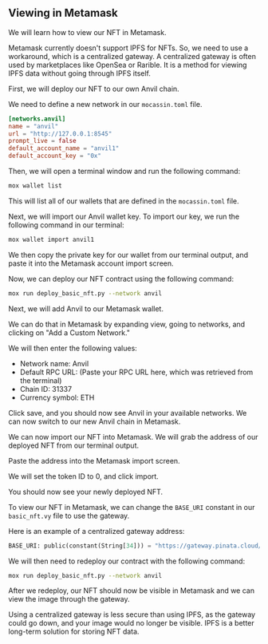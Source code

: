 ## Viewing in Metamask

We will learn how to view our NFT in Metamask.

Metamask currently doesn't support IPFS for NFTs. So, we need to use a workaround, which is a centralized gateway. A centralized gateway is often used by marketplaces like OpenSea or Rarible. It is a method for viewing IPFS data without going through IPFS itself.

First, we will deploy our NFT to our own Anvil chain.

We need to define a new network in our `mocassin.toml` file.

```toml
[networks.anvil]
name = "anvil"
url = "http://127.0.0.1:8545"
prompt_live = false
default_account_name = "anvil1"
default_account_key = "0x" 
```

Then, we will open a terminal window and run the following command:

```bash
mox wallet list
```

This will list all of our wallets that are defined in the `mocassin.toml` file.

Next, we will import our Anvil wallet key. To import our key, we run the following command in our terminal:

```bash
mox wallet import anvil1
```

We then copy the private key for our wallet from our terminal output, and paste it into the Metamask account import screen.

Now, we can deploy our NFT contract using the following command:

```bash
mox run deploy_basic_nft.py --network anvil
```

Next, we will add Anvil to our Metamask wallet.

We can do that in Metamask by expanding view, going to networks, and clicking on "Add a Custom Network."

We will then enter the following values:

* Network name: Anvil
* Default RPC URL: (Paste your RPC URL here, which was retrieved from the terminal)
* Chain ID: 31337
* Currency symbol: ETH

Click save, and you should now see Anvil in your available networks. We can now switch to our new Anvil chain in Metamask.

We can now import our NFT into Metamask.  We will grab the address of our deployed NFT from our terminal output.

Paste the address into the Metamask import screen.

We will set the token ID to 0, and click import.

You should now see your newly deployed NFT.

To view our NFT in Metamask, we can change the `BASE_URI` constant in our `basic_nft.vy` file to use the gateway.

Here is an example of a centralized gateway address:

```python
BASE_URI: public(constant(String[34])) = "https://gateway.pinata.cloud/ipfs/"
```

We will then need to redeploy our contract with the following command:

```bash
mox run deploy_basic_nft.py --network anvil
```

After we redeploy, our NFT should now be visible in Metamask and we can view the image through the gateway.

Using a centralized gateway is less secure than using IPFS, as the gateway could go down, and your image would no longer be visible. IPFS is a better long-term solution for storing NFT data. 
